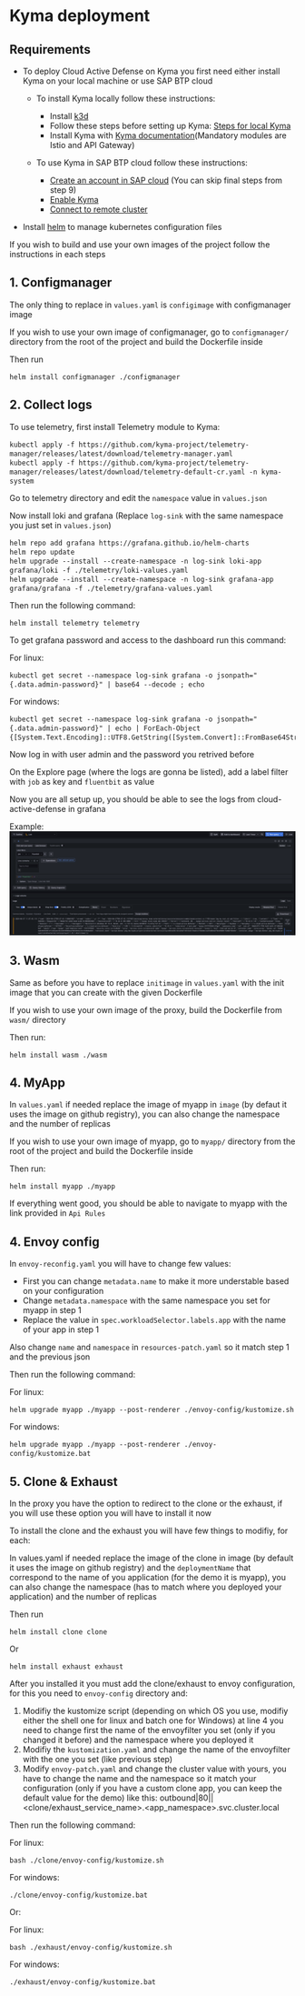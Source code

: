 # Kyma deployment

## Requirements
- To deploy Cloud Active Defense on Kyma you first need either install Kyma on your local machine or use SAP BTP cloud
    - To install Kyma locally follow these instructions:
        - Install [k3d](https://k3d.io/v5.6.3/#installation)
        - Follow these steps before setting up Kyma: [Steps for local Kyma](https://github.com/kyma-project/api-gateway/issues/1133)
        - Install Kyma with [Kyma documentation](https://kyma-project.io/#/02-get-started/01-quick-install)(Mandatory modules are Istio and API Gateway)

    - To use Kyma in SAP BTP cloud follow these instructions:
        - [Create an account in SAP cloud](https://developers.sap.com/tutorials/btp-free-tier-account.html) (You can skip final steps from step 9)
        - [Enable Kyma](https://developers.sap.com/tutorials/cp-kyma-getting-started.html)
        - [Connect to remote cluster](https://developers.sap.com/tutorials/cp-kyma-download-cli.html)

- Install [helm](https://helm.sh/docs/intro/install/) to manage kubernetes configuration files

If you wish to build and use your own images of the project follow the instructions in each steps

## 1. Configmanager

The only thing to replace in `values.yaml` is `configimage` with configmanager image

<!-- Also modify the `cad-default.json` with your decoys config or keep the default one -->

If you wish to use your own image of configmanager, go to `configmanager/` directory from the root of the project and build the Dockerfile inside

Then run 
```shell
helm install configmanager ./configmanager
```

## 2. Collect logs

To use telemetry, first install Telemetry module to Kyma:

```shell
kubectl apply -f https://github.com/kyma-project/telemetry-manager/releases/latest/download/telemetry-manager.yaml
kubectl apply -f https://github.com/kyma-project/telemetry-manager/releases/latest/download/telemetry-default-cr.yaml -n kyma-system
```

Go to telemetry directory and edit the `namespace` value in `values.json`

Now install loki and grafana (Replace `log-sink` with the same namespace you just set in `values.json`)
```shell
helm repo add grafana https://grafana.github.io/helm-charts
helm repo update
helm upgrade --install --create-namespace -n log-sink loki-app grafana/loki -f ./telemetry/loki-values.yaml
helm upgrade --install --create-namespace -n log-sink grafana-app grafana/grafana -f ./telemetry/grafana-values.yaml
```

Then run the following command:
```shell
helm install telemetry telemetry
```

To get grafana password and access to the dashboard run this command:

For linux:
```shell
kubectl get secret --namespace log-sink grafana -o jsonpath="{.data.admin-password}" | base64 --decode ; echo
```

For windows:
```shell
kubectl get secret --namespace log-sink grafana -o jsonpath="{.data.admin-password}" | echo | ForEach-Object {[System.Text.Encoding]::UTF8.GetString([System.Convert]::FromBase64String($_))}
```

Now log in with user admin and the password you retrived before

On the Explore page (where the logs are gonna be listed), add a label filter with `job` as key and `fluentbit` as value

Now you are all setup up, you should be able to see the logs from cloud-active-defense in grafana

<!-- Try go to your app with this endpoint `/x-cloud-active-defense`, a decoy will be triggered and send logs to grafana -->
Example:
![x-cloud-active-defense header](../assets/grafana-dasboard.png)

## 3. Wasm

Same as before you have to replace `initimage` in `values.yaml` with the init image that you can create with the given Dockerfile

If you wish to use your own image of the proxy, build the Dockerfile from `wasm/` directory 

Then run:
```shell
helm install wasm ./wasm
```

## 4. MyApp

In `values.yaml` if needed replace the image of myapp in `image` (by defaut it uses the image on github registry), you can also change the namespace and the number of replicas

If you wish to use your own image of myapp, go to `myapp/` directory from the root of the project and build the Dockerfile inside

Then run:
```shell
helm install myapp ./myapp
```

If everything went good, you should be able to navigate to myapp with the link provided in `Api Rules`

## 4. Envoy config

In `envoy-reconfig.yaml` you will have to change few values:

- First you can change `metadata.name` to make it more understable based on your configuration
- Change `metadata.namespace` with the same namespace you set for myapp in step 1
- Replace the value in `spec.workloadSelector.labels.app` with the name of your app in step 1

Also change `name` and `namespace` in `resources-patch.yaml` so it match step 1 and the previous json

Then run the following command:

For linux:
```shell
helm upgrade myapp ./myapp --post-renderer ./envoy-config/kustomize.sh
```

For windows:
```shell
helm upgrade myapp ./myapp --post-renderer ./envoy-config/kustomize.bat
```

## 5. Clone & Exhaust

In the proxy you have the option to redirect to the clone or the exhaust, if you will use these option you will have to install it now

To install the clone and the exhaust you will have few things to modifiy, for each:

In values.yaml if needed replace the image of the clone in image (by default it uses the image on github registry) and the `deploymentName` that correspond to the name of you application (for the demo it is myapp), you can also change the namespace (has to match where you deployed your application) and the number of replicas

Then run
```shell
helm install clone clone
```
Or
```shell
helm install exhaust exhaust
```

After you installed it you must add the clone/exhaust to envoy configuration, for this you need to `envoy-config` directory and:
1. Modifiy the kustomize script (depending on which OS you use, modifiy either the shell one for linux and batch one for Windows) at line 4 you need to change first the name of the envoyfilter you set (only if you changed it before) and the namespace where you deployed it
2. Modifiy the `kustomization.yaml` and change the name of the envoyfilter with the one you set (like previous step)
3. Modify `envoy-patch.yaml` and change the cluster value with yours, you have to change the name and the namespace so it match your configuration (only if you have a custom clone app, you can keep the default value for the demo) like this: outbound|80||<clone/exhaust_service_name>.<app_namespace>.svc.cluster.local

Then run the following command:

For linux:
```shell
bash ./clone/envoy-config/kustomize.sh
```
For windows:
```shell
./clone/envoy-config/kustomize.bat
```

Or:

For linux:
```shell
bash ./exhaust/envoy-config/kustomize.sh
```
For windows:
```shell
./exhaust/envoy-config/kustomize.bat
```